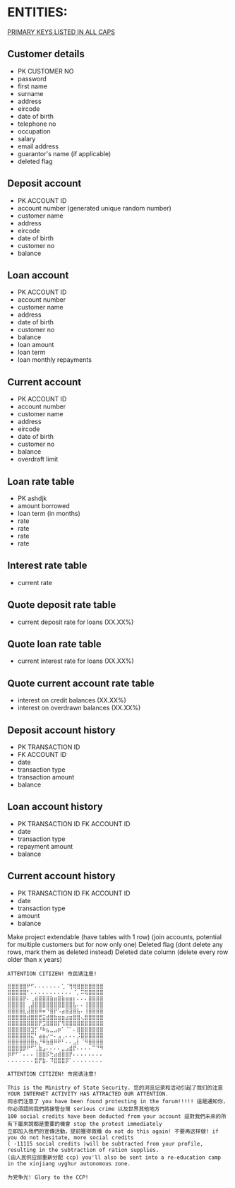 # ENTITIES:

<u>PRIMARY KEYS LISTED IN ALL CAPS</u>

## Customer details

- PK CUSTOMER NO
- password
- first name
- surname
- address
- eircode
- date of birth
- telephone no
- occupation
- salary
- email address
- guarantor's name (if applicable)
- deleted flag

## Deposit account

- PK ACCOUNT ID
- account number (generated unique random number)
- customer name
- address
- eircode
- date of birth
- customer no
- balance

## Loan account

- PK ACCOUNT ID
- account number
- customer name
- address
- date of birth
- customer no
- balance
- loan amount
- loan term
- loan monthly repayments

## Current account

- PK ACCOUNT ID
- account number
- customer name
- address
- eircode
- date of birth
- customer no
- balance
- overdraft limit

## Loan rate table

- PK ashdjk
- amount borrowed
- loan term (in months)
- rate
- rate
- rate
- rate

## Interest rate table

- current rate

## Quote deposit rate table

- current deposit rate for loans (XX.XX%)

## Quote loan rate table

- current interest rate for loans (XX.XX%)

## Quote current account rate table

- interest on credit balances (XX.XX%)
- interest on overdrawn balances (XX.XX%)

## Deposit account history

- PK TRANSACTION ID
- FK ACCOUNT ID
- date
- transaction type
- transaction amount
- balance

## Loan account history

- PK TRANSACTION ID
  FK ACCOUNT ID
- date
- transaction type
- repayment amount
- balance

## Current account history

- PK TRANSACTION ID
  FK ACCOUNT ID
- date
- transaction type
- amount
- balance

Make project extendable (have tables with 1 row) (join accounts, potential for multiple customers but for now only one)
Deleted flag (dont delete any rows, mark them as deleted instead)
Deleted date column (delete every row older than x years)

```
ATTENTION CITIZEN! 市民请注意!

⣿⣿⣿⣿⣿⠟⠋⠄⠄⠄⠄⠄⠄⠄⢁⠈⢻⢿⣿⣿⣿⣿⣿⣿⣿
⣿⣿⣿⣿⣿⠃⠄⠄⠄⠄⠄⠄⠄⠄⠄⠄⠄⠈⡀⠭⢿⣿⣿⣿⣿
⣿⣿⣿⣿⡟⠄⢀⣾⣿⣿⣿⣷⣶⣿⣷⣶⣶⡆⠄⠄⠄⣿⣿⣿⣿
⣿⣿⣿⣿⡇⢀⣼⣿⣿⣿⣿⣿⣿⣿⣿⣿⣿⣧⠄⠄⢸⣿⣿⣿⣿
⣿⣿⣿⣿⣇⣼⣿⣿⠿⠶⠙⣿⡟⠡⣴⣿⣽⣿⣧⠄⢸⣿⣿⣿⣿
⣿⣿⣿⣿⣿⣾⣿⣿⣟⣭⣾⣿⣷⣶⣶⣴⣶⣿⣿⢄⣿⣿⣿⣿⣿
⣿⣿⣿⣿⣿⣿⣿⣿⡟⣩⣿⣿⣿⡏⢻⣿⣿⣿⣿⣿⣿⣿⣿⣿⣿
⣿⣿⣿⣿⣿⣿⣹⡋⠘⠷⣦⣀⣠⡶⠁⠈⠁⠄⣿⣿⣿⣿⣿⣿⣿
⣿⣿⣿⣿⣿⣿⣍⠃⣴⣶⡔⠒⠄⣠⢀⠄⠄⠄⡨⣿⣿⣿⣿⣿⣿
⣿⣿⣿⣿⣿⣿⣿⣦⡘⠿⣷⣿⠿⠟⠃⠄⠄⣠⡇⠈⠻⣿⣿⣿⣿
⣿⣿⣿⣿⡿⠟⠋⢁⣷⣠⠄⠄⠄⠄⣀⣠⣾⡟⠄⠄⠄⠄⠉⠙⠻
⡿⠟⠋⠁⠄⠄⠄⢸⣿⣿⡯⢓⣴⣾⣿⣿⡟⠄⠄⠄⠄⠄⠄⠄⠄
⠄⠄⠄⠄⠄⠄⠄⣿⡟⣷⠄⠹⣿⣿⣿⡿⠁⠄⠄⠄⠄⠄⠄⠄⠄

ATTENTION CITIZEN! 市民请注意!

This is the Ministry of State Security. 您的浏览记录和活动引起了我们的注意 YOUR INTERNET ACTIVITY HAS ATTRACTED OUR ATTENTION.
同志們注意了 you have been found protesting in the forum!!!!! 這是通知你，你必須認同我們將接管台灣 serious crime 以及世界其他地方
100 social credits have been deducted from your account 這對我們未來的所有下屬來說都是重要的機會 stop the protest immediately
立即加入我們的宣傳活動，提前獲得救贖 do not do this again! 不要再这样做! if you do not hesitate, more social credits
( -11115 social credits )will be subtracted from your profile, resulting in the subtraction of ration supplies.
(由人民供应部重新分配 ccp) you'll also be sent into a re-education camp in the xinjiang uyghur autonomous zone.

为党争光! Glory to the CCP!
```
